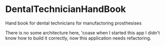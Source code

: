 # DentalTechnicianHandBook
Hand book for dental technicians for manufactoring prosthesises

There is no some architecture here, 'coase when I started this app I didn't know how to build it correctly, now this application needs refactoring.
